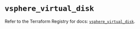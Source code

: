 # `vsphere_virtual_disk`

Refer to the Terraform Registry for docs: [`vsphere_virtual_disk`](https://registry.terraform.io/providers/vmware/vsphere/2.14.1/docs/resources/virtual_disk).
